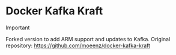 # Docker Kafka Kraft

> [!IMPORTANT]
> Forked version to add ARM support and updates to Kafka.
> Original repository: https://github.com/moeenz/docker-kafka-kraft
